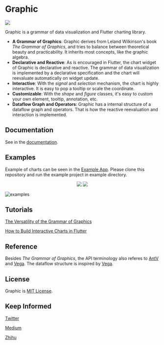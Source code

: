 # Graphic

<p align="left">
<a href="https://pub.dev/packages/graphic">
<img src="https://img.shields.io/pub/v/graphic.svg" />
</a>
</p>

Graphic is a grammar of data visualization and Flutter charting library.

- **A Grammar of Graphics**: Graphic derives from Leland Wilkinson's book *The Grammar of Graphics*, and tries to balance between theoretical beauty and practicability. It inherits most concepts, like the graphic algebra.
- **Declarative and Reactive**: As is encouraged in Flutter, the chart widget of Graphic is declarative and reactive. The grammar of data visualization is implemented by a declarative specification and the chart will reevaluate automatically on widget update.
- **Interactive**: With the *signal* and *selection* mechanism, the chart is highly interactive. It is easy to pop a tooltip or scale the coordinate.
- **Customizable**: With the *shape* and *figure* classes, it's easy to custom your own element, tooltip, annotation, etc.
- **Dataflow Graph and Operators**: Graphic has a internal structure of a dataflow graph and operators. That is how the reactive reevaluation and interaction is implemented.

## Documentation

See in the [documentation](https://pub.dev/documentation/graphic/latest/graphic/graphic-library.html).

## Examples

Example of charts can be seen in the [Example App](https://github.com/entronad/graphic/tree/main/example). Please clone this repository and run the example project in example directory.

<div align="center">
<img src="https://github.com/entronad/graphic/raw/main/devdoc/signal_channel.gif"/>
<img src="https://github.com/entronad/graphic/raw/main/devdoc/selection_channel.gif"/>
</div>

![examples](https://github.com/entronad/graphic/raw/main/devdoc/examples.jpg)

## Tutorials

[The Versatility of the Grammar of Graphics](https://medium.com/@entronad/the-versatility-of-the-grammar-of-graphics-d1366760424d)

[How to Build Interactive Charts in Flutter](https://medium.com/@entronad/how-to-build-interactive-charts-in-flutter-e317492d5ba1)

## Reference

Besides *The Grammar of Graphics*, the API terminology also referes to [AntV](https://antv.vision/en) and [Vega](https://vega.github.io/). The dataflow structure is inspired by [Vega](https://vega.github.io/).

## License

Graphic is [MIT License](https://github.com/entronad/graphic/blob/main/LICENSE).

## Keep Informed

[Twitter](https://twitter.com/entronad_viz)

[Medium](https://medium.com/@entronad)

[Zhihu](https://www.zhihu.com/people/entronad)
